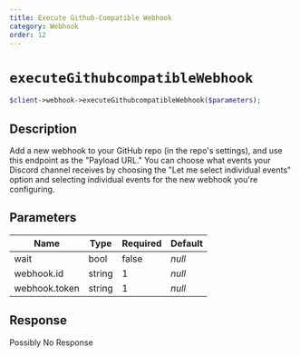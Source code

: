```yaml
---
title: Execute Github-Compatible Webhook
category: Webhook
order: 12
---
```


# `executeGithubcompatibleWebhook`

```php
$client->webhook->executeGithubcompatibleWebhook($parameters);
```

## Description

Add a new webhook to your GitHub repo (in the repo&#039;s settings), and use this endpoint as the &quot;Payload URL.&quot; You can choose what events your Discord channel receives by choosing the &quot;Let me select individual events&quot; option and selecting individual events for the new webhook you&#039;re configuring.

## Parameters


Name | Type | Required | Default
--- | --- | --- | ---
wait | bool | false | *null*
webhook.id | string | 1 | *null*
webhook.token | string | 1 | *null*

## Response

Possibly No Response

